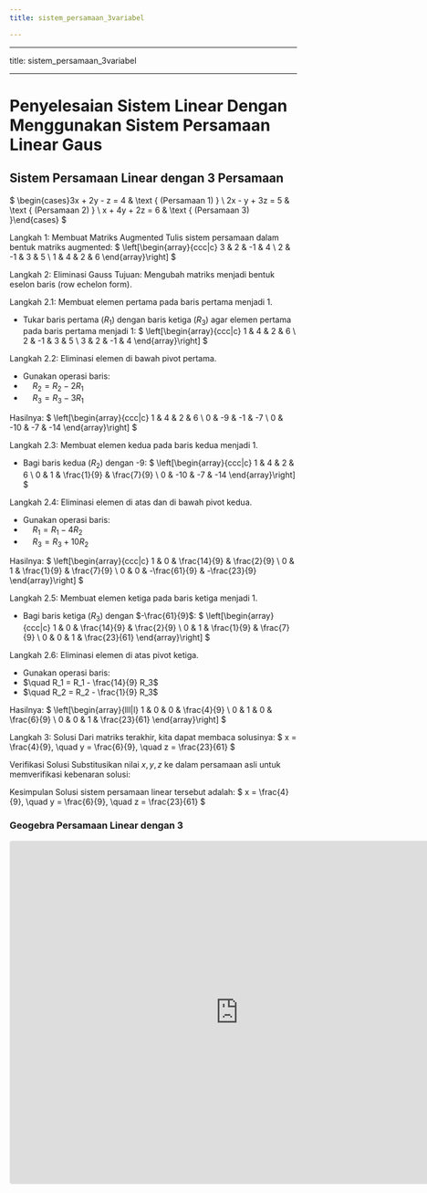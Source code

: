 ```yaml
---
title: sistem_persamaan_3variabel

---
```


---
title: sistem_persamaan_3variabel

---

# Penyelesaian Sistem Linear Dengan Menggunakan Sistem Persamaan Linear Gaus
## Sistem Persamaan Linear dengan 3 Persamaan
$
\begin{cases}3x + 2y - z = 4 & \text { (Persamaan 1) } \\ 2x - y + 3z = 5 & \text { (Persamaan 2) } \\ x + 4y + 2z = 6 & \text { (Persamaan 3) }\end{cases}
$

Langkah 1: Membuat Matriks Augmented
Tulis sistem persamaan dalam bentuk matriks augmented:
$
\left[\begin{array}{ccc|c}
3 & 2 & -1 & 4 \\
2 & -1 & 3 & 5 \\
1 & 4 & 2 & 6
\end{array}\right]
$

Langkah 2: Eliminasi Gauss
Tujuan: Mengubah matriks menjadi bentuk eselon baris (row echelon form).

Langkah 2.1: Membuat elemen pertama pada baris pertama menjadi 1.
- Tukar baris pertama $\left(R_1\right)$ dengan baris ketiga $\left(R_3\right)$ agar elemen pertama pada baris pertama menjadi 1:
$
\left[\begin{array}{ccc|c}
1 & 4 & 2 & 6 \\
2 & -1 & 3 & 5 \\
3 & 2 & -1 & 4
\end{array}\right]
$

Langkah 2.2: Eliminasi elemen di bawah pivot pertama.
- Gunakan operasi baris:
- $\quad R_2 = R_2 - 2R_1$
- $\quad R_3 = R_3 - 3R_1$

Hasilnya:
$
\left[\begin{array}{ccc|c}
1 & 4 & 2 & 6 \\
0 & -9 & -1 & -7 \\
0 & -10 & -7 & -14
\end{array}\right]
$

Langkah 2.3: Membuat elemen kedua pada baris kedua menjadi 1.
- Bagi baris kedua $\left(R_2\right)$ dengan -9:
$
\left[\begin{array}{ccc|c}
1 & 4 & 2 & 6 \\
0 & 1 & \frac{1}{9} & \frac{7}{9} \\
0 & -10 & -7 & -14
\end{array}\right]
$

Langkah 2.4: Eliminasi elemen di atas dan di bawah pivot kedua.
- Gunakan operasi baris:
- $\quad R_1 = R_1 - 4R_2$
- $\quad R_3 = R_3 + 10R_2$

Hasilnya:
$
\left[\begin{array}{ccc|c}
1 & 0 & \frac{14}{9} & \frac{2}{9} \\
0 & 1 & \frac{1}{9} & \frac{7}{9} \\
0 & 0 & -\frac{61}{9} & -\frac{23}{9}
\end{array}\right]
$

Langkah 2.5: Membuat elemen ketiga pada baris ketiga menjadi 1.
- Bagi baris ketiga $\left(R_3\right)$ dengan $-\frac{61}{9}$:
$
\left[\begin{array}{ccc|c}
1 & 0 & \frac{14}{9} & \frac{2}{9} \\
0 & 1 & \frac{1}{9} & \frac{7}{9} \\
0 & 0 & 1 & \frac{23}{61}
\end{array}\right]
$

Langkah 2.6: Eliminasi elemen di atas pivot ketiga.
- Gunakan operasi baris:
- $\quad R_1 = R_1 - \frac{14}{9} R_3$
- $\quad R_2 = R_2 - \frac{1}{9} R_3$

Hasilnya:
$
\left[\begin{array}{lll|l}
1 & 0 & 0 & \frac{4}{9} \\
0 & 1 & 0 & \frac{6}{9} \\
0 & 0 & 1 & \frac{23}{61}
\end{array}\right]
$

Langkah 3: Solusi
Dari matriks terakhir, kita dapat membaca solusinya:
$
x = \frac{4}{9}, \quad y = \frac{6}{9}, \quad z = \frac{23}{61}
$

Verifikasi Solusi
Substitusikan nilai $x, y, z$ ke dalam persamaan asli untuk memverifikasi kebenaran solusi:

Kesimpulan
Solusi sistem persamaan linear tersebut adalah:
$
x = \frac{4}{9}, \quad y = \frac{6}{9}, \quad z = \frac{23}{61}
$

### Geogebra Persamaan Linear dengan 3
<iframe src="https://www.geogebra.org/classic/nwfj9rzw?embed" width="800" height="600" allowfullscreen style="border: 1px solid #e4e4e4;border-radius: 4px;" frameborder="0"></iframe>

